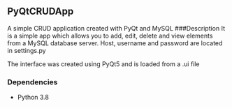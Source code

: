## PyQtCRUDApp
A simple CRUD application created with PyQt and MySQL
###Description
It is a simple app which allows you to add, edit, delete and view elements from a MySQL database server. Host, username and password are located in settings.py

The interface was created using PyQt5 and is loaded from a .ui file

### Dependencies

- Python 3.8
